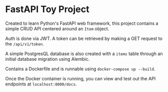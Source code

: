 # FastAPI Toy Project

Created to learn Python's FastAPI web framework, this project contains a simple CRUD API centered around an `Item` object.

Auth is done via JWT. A token can be retrieved by making a GET request to the `/api/v1/token`.

A simple PostgresQL database is also created with a `items` table through an initial database migration using Alembic.

Contains a Dockerfile and is runnable using `docker-compose up --build`.

Once the Docker container is running, you can view and test out the API endpoints at `localhost:8000/docs`.
